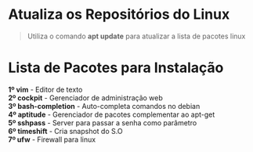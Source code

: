 # Atualiza os Repositórios do Linux

>Utiliza o comando **apt update** para atualizar a lista de pacotes linux

# Lista de Pacotes para Instalação 

**1º vim** - Editor de texto \
**2º cockpit** - Gerenciador de administração web \
**3º bash-completion** - Auto-completa comandos no debian \
**4º aptitude** - Gerenciador de pacotes complementar ao apt-get \
**5º sshpass** - Server para passar a senha como parâmetro \
**6º timeshift** - Cria snapshot do S.O \
**7º ufw** - Firewall para linux 
